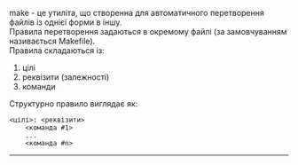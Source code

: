 make - це утиліта, що створенна для автоматичного перетворення файлів із однієї форми в іншу.  
Правила перетворення задаються в окремому файлі (за замовчуванням називається Makefile).  
Правила складаються із:  
1.  цілі
2.  реквізити (залежності)
3.  команди  

Структурно правило виглядає як: 

    <цілі>: <реквізити>  
	    <команда #1>  
		...  
		<команда #n>  

______________________________________  

